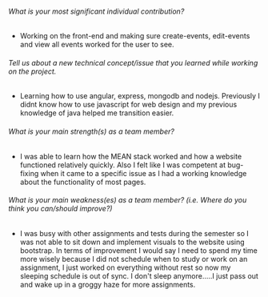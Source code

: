 ###### What is your most significant individual contribution?

* Working on the front-end and making sure create-events, edit-events and view all events worked for the user to see.


###### Tell us about a new technical concept/issue that you learned while working on the project.

* Learning how to use angular, express, mongodb and nodejs.  Previously I didnt know how to use javascript for web design and my previous knowledge of java helped me transition easier.

###### What is your main strength(s) as a team member?

* I was able to learn how the MEAN stack worked and how a website functioned relatively quickly. Also I felt like I was competent at bug-fixing when it came to a specific issue as I had a working knowledge about the functionality of most pages.


###### What is your main weakness(es) as a team member? (i.e. Where do you think you can/should improve?)

* I was busy with other assignments and tests during the semester so I was not able to sit down and implement visuals to the website using bootstrap.  In terms of improvement I would say I need to spend my time more wisely because I did not schedule when to study or work on an assignment, I just worked on everything without rest so now my sleeping schedule is out of sync.  I don't sleep anymore.....I just pass out and wake up in a groggy haze for more assignments.
